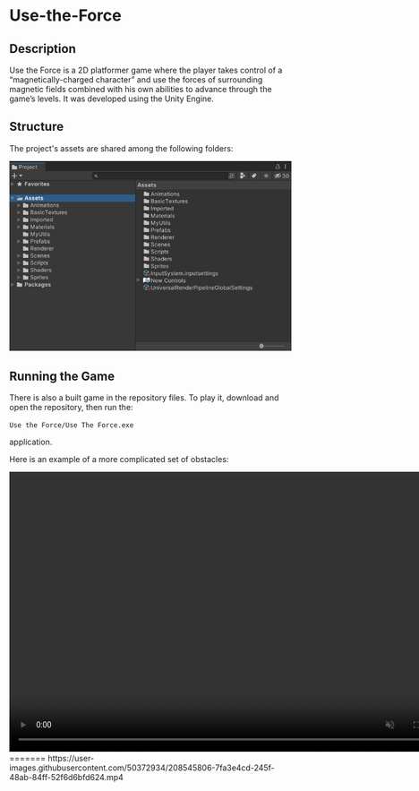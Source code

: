 # Use-the-Force

## Description

Use the Force is a 2D platformer game where the player takes control of a “magnetically-charged character” and use the forces of surrounding magnetic fields combined with his own abilities to advance through the game’s levels. It was developed using the Unity Engine.

## Structure

The project's assets are shared among the following folders:

<img title="Project" alt="Alt text" src="./README_stuff/Project.png">

## Running the Game

There is also a built game in the repository files. To play it, download and open the repository, then run the:

`Use the Force/Use The Force.exe`

application.

Here is an example of a more complicated set of obstacles:

<video controls="" width="800" height="500" muted="" loop="" autoplay="">
    <source src="https://github.com/niksakkas/Use-the-Force/blob/main/README_stuff/Multiple_Obstacles_Example.mp4" type="video/mp4">
</video>
=======
https://user-images.githubusercontent.com/50372934/208545806-7fa3e4cd-245f-48ab-84ff-52f6d6bfd624.mp4
